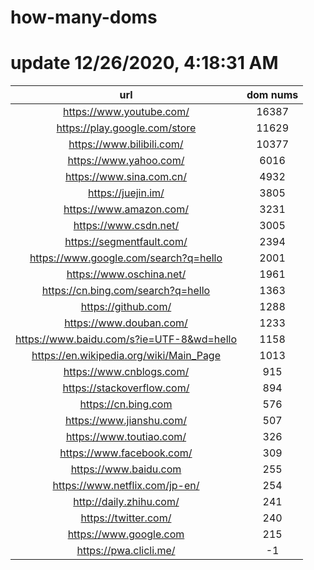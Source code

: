 # how-many-doms

# update 12/26/2020, 4:18:31 AM

url | dom nums
:-: | :-:
https://www.youtube.com/ | 16387
https://play.google.com/store | 11629
https://www.bilibili.com/ | 10377
https://www.yahoo.com/ | 6016
https://www.sina.com.cn/ | 4932
https://juejin.im/ | 3805
https://www.amazon.com/ | 3231
https://www.csdn.net/ | 3005
https://segmentfault.com/ | 2394
https://www.google.com/search?q=hello | 2001
https://www.oschina.net/ | 1961
https://cn.bing.com/search?q=hello | 1363
https://github.com/ | 1288
https://www.douban.com/ | 1233
https://www.baidu.com/s?ie=UTF-8&wd=hello | 1158
https://en.wikipedia.org/wiki/Main_Page | 1013
https://www.cnblogs.com/ | 915
https://stackoverflow.com/ | 894
https://cn.bing.com | 576
https://www.jianshu.com/ | 507
https://www.toutiao.com/ | 326
https://www.facebook.com/ | 309
https://www.baidu.com | 255
https://www.netflix.com/jp-en/ | 254
http://daily.zhihu.com/ | 241
https://twitter.com/ | 240
https://www.google.com | 215
https://pwa.clicli.me/ | -1
